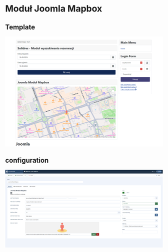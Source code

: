 # Moduł Joomla Mapbox 
## Template
![template app](./template.png)
## configuration
![template app](./configuration.png)